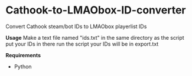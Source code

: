 # Cathook-to-LMAObox-ID-converter
Convert Cathook steam/bot IDs to LMAObox playerlist IDs





**Usage**
Make a text file named "ids.txt" in the same directory as the script
put your IDs in there
run the script
your IDs will be in export.txt

**Requirements**
- Python
